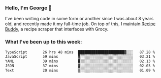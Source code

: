### Hello, I'm George 👋

I've been writing code in some form or another since I was about 8 years old, and recently made it my full-time job. On top of this, I maintain [Recipe Buddy](https://github.com/georgegebbett/recipe-buddy), a recipe scraper that interfaces with Grocy.  

<!--
**georgegebbett/georgegebbett** is a ✨ _special_ ✨ repository because its `README.md` (this file) appears on your GitHub profile.

Here are some ideas to get you started:

- 🔭 I’m currently working on ...
- 🌱 I’m currently learning ...
- 👯 I’m looking to collaborate on ...
- 🤔 I’m looking for help with ...
- 💬 Ask me about ...
- 📫 How to reach me: ...
- 😄 Pronouns: ...
- ⚡ Fun fact: ...
-->

### What I've been up to this week:
<!--START_SECTION:waka-->

```txt
TypeScript       26 hrs 48 mins  █████████████████████▓░░░   87.28 %
JavaScript       59 mins         ▓░░░░░░░░░░░░░░░░░░░░░░░░   03.21 %
YAML             39 mins         ▓░░░░░░░░░░░░░░░░░░░░░░░░   02.13 %
JSON             37 mins         ▓░░░░░░░░░░░░░░░░░░░░░░░░   02.03 %
Text             20 mins         ▒░░░░░░░░░░░░░░░░░░░░░░░░   01.09 %
```

<!--END_SECTION:waka-->
